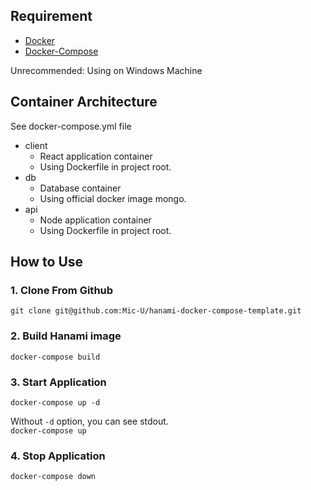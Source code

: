 ## Requirement

* [Docker](https://www.docker.com)
* [Docker-Compose](https://docs.docker.com/compose/)
  
Unrecommended: Using on Windows Machine

## Container Architecture

See docker-compose.yml file

* client
  * React application container
  * Using Dockerfile in project root. 
* db
  * Database container
  * Using official docker image mongo.
* api
  * Node application container
  * Using Dockerfile in project root. 

## How to Use

### 1. Clone From Github

`git clone git@github.com:Mic-U/hanami-docker-compose-template.git`

### 2. Build Hanami image

`docker-compose build`

### 3. Start Application

`docker-compose up -d`

  
Without `-d` option, you can see stdout.  
`docker-compose up`


### 4. Stop Application

`docker-compose down`